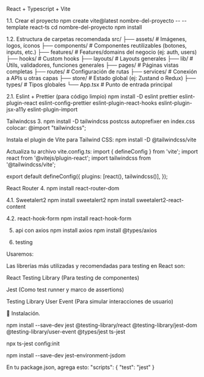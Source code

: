 React + Typescript + Vite

1.1. Crear el proyecto
npm create vite@latest nombre-del-proyecto -- --template react-ts
cd nombre-del-proyecto
npm install


1.2. Estructura de carpetas recomendada
src/
├── assets/               # Imágenes, logos, íconos
├── components/           # Componentes reutilizables (botones, inputs, etc.)
├── features/             # Features/domains del negocio (ej: auth, users)
├── hooks/                # Custom hooks
├── layouts/              # Layouts generales
├── lib/                  # Utils, validadores, funciones generales
├── pages/                # Páginas vistas completas
├── routes/               # Configuración de rutas
├── services/             # Conexión a APIs u otras capas
├── store/                # Estado global (ej: Zustand o Redux)
├── types/                # Tipos globales
└── App.tsx               # Punto de entrada principal



2.1. Eslint + Prettier (para código limpio)
npm install -D eslint prettier eslint-plugin-react eslint-config-prettier eslint-plugin-react-hooks eslint-plugin-jsx-a11y eslint-plugin-import


Tailwindcss
3.  npm install -D tailwindcss postcss autoprefixer
en index.css colocar: 
@import "tailwindcss";

Instala el plugin de Vite para Tailwind CSS:
npm install -D @tailwindcss/vite

Actualiza tu archivo vite.config.ts:
import { defineConfig } from 'vite';
import react from '@vitejs/plugin-react';
import tailwindcss from '@tailwindcss/vite';

export default defineConfig({
  plugins: [react(), tailwindcss()],
});

React Router
4. npm install react-router-dom

4.1. Sweetalert2
npm install sweetalert2
npm install sweetalert2-react-content

4.2. react-hook-form
npm install react-hook-form

5. api con axios
   npm install axios
   npm install @types/axios

6. testing

Usaremos:

Las librerías más utilizadas y recomendadas para testing en React son:

React Testing Library (Para testing de componentes)

Jest (Como test runner y marco de assertions)

Testing Library User Event (Para simular interacciones de usuario)


🔧 Instalación.

npm install --save-dev jest @testing-library/react @testing-library/jest-dom @testing-library/user-event @types/jest ts-jest

npx ts-jest config:init

npm install --save-dev jest-environment-jsdom


En tu package.json, agrega esto:
"scripts": {
"test": "jest"
}